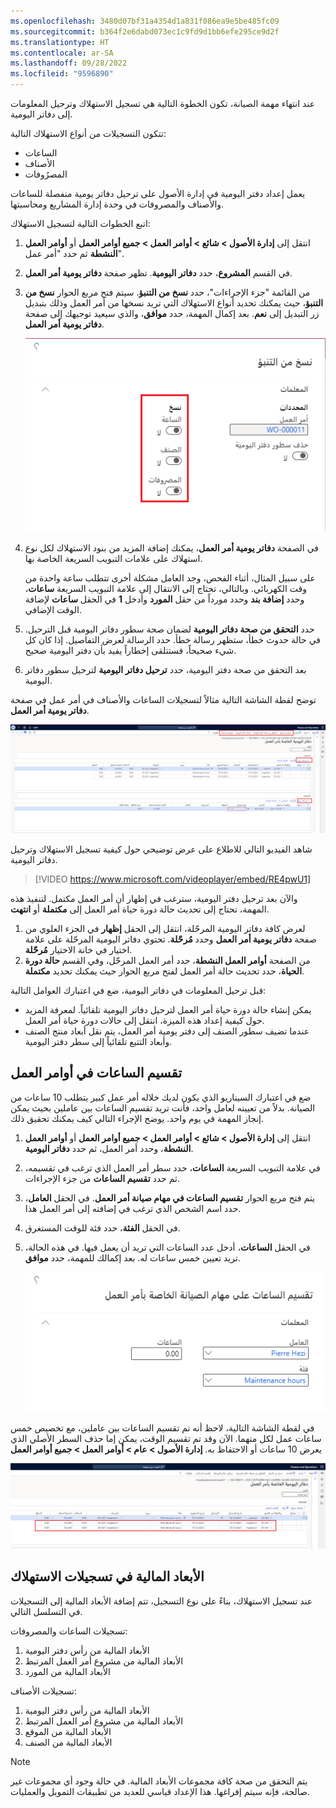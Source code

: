 ```yaml
---
ms.openlocfilehash: 3480d07bf31a4354d1a831f086ea9e5be485fc09
ms.sourcegitcommit: b364f2e6dabd073ec1c9fd9d1bb6efe295ce9d2f
ms.translationtype: HT
ms.contentlocale: ar-SA
ms.lasthandoff: 09/28/2022
ms.locfileid: "9596890"
---
```

عند انتهاء مهمة الصيانة، تكون الخطوة التالية هي تسجيل الاستهلاك وترحيل المعلومات إلى دفاتر اليومية. 

تتكون التسجيلات من أنواع الاستهلاك التالية: 

- الساعات‬
- الأصناف
- المصرُوفات 

يعمل إعداد دفتر اليومية في إدارة الأصول على ترحيل دفاتر يومية منفصلة للساعات والأصناف والمصروفات في وحدة إدارة المشاريع ومحاسبتها.  

اتبع الخطوات التالية لتسجيل الاستهلاك:

1.  انتقل إلى **إدارة الأصول > شائع > أوامر العمل > جميع أوامر العمل** أو **أوامر العمل النشطة** ثم حدد "أمر عمل".
2.  في القسم **المشروع**، حدد **دفاتر اليومية**. تظهر صفحة **دفاتر يومية أمر العمل**.
3.  من القائمة "جزء الإجراءات"، حدد **نسخ من التنبؤ**. سيتم فتح مربع الحوار **نسخ من التنبؤ**، حيث يمكنك تحديد أنواع الاستهلاك التي تريد نسخها من أمر العمل وذلك بتبديل زر التبديل إلى **نعم**. بعد إكمال المهمة، حدد **موافق**، والذي سيعيد توجيهك إلى صفحة **دفاتر يومية أمر العمل**.

    ![لقطة شاشة لصفحة نسخ من التنبؤ مع تفاصيل النسخ.](../media/copy-from-forecast-ssm.png)
 
4.  في الصفحة **دفاتر يومية أمر العمل**، يمكنك إضافة المزيد من بنود الاستهلاك لكل نوع استهلاك على علامات التبويب السريعة الخاصة بها. 

    على سبيل المثال، أثناء الفحص، وجد العامل مشكلة أخرى تتطلب ساعة واحدة من وقت الكهربائي. وبالتالي، تحتاج إلى الانتقال إلى علامة التبويب السريعة **ساعات**، وحدد **إضافة بند** وحدد مورداً من حقل **المورد** وأدخل **1** في الحقل **ساعات** لإضافة الوقت الإضافي.

5.  حدد **التحقق من صحة دفاتر اليومية** لضمان صحة سطور دفاتر اليومية قبل الترحيل. في حالة حدوث خطأ، ستظهر رسالة خطأ. حدد الرسالة لعرض التفاصيل. إذا كان كل شيء صحيحاً، فستتلقى إخطاراً يفيد بأن دفتر اليومية صحيح.
6.  بعد التحقق من صحة دفتر اليومية، حدد **ترحيل دفاتر اليومية** لترحيل سطور دفاتر اليومية. 

توضح لقطة الشاشة التالية مثالاً لتسجيلات الساعات والأصناف في أمر عمل في صفحة **دفاتر يومية أمر العمل**.

[![لقطة شاشة لصفحة دفاتر يومية أمر العمل.](../media/work-order-journals-ssm.png)](../media/work-order-journals-ssm.png#lightbox)

شاهد الفيديو التالي للاطلاع على عرض توضيحي حول كيفية تسجيل الاستهلاك وترحيل دفاتر اليومية. 

 > [!VIDEO https://www.microsoft.com/videoplayer/embed/RE4pwU1]

والآن بعد ترحيل دفتر اليومية، سترغب في إظهار أن أمر العمل مكتمل. لتنفيذ هذه المهمة، تحتاج إلى تحديث حالة دورة حياة أمر العمل إلى **مكتملة** أو **انتهت**. 

1. لعرض كافة دفاتر اليومية المرحّلة، انتقل إلى الحقل **إظهار** في الجزء العلوي من صفحة **دفاتر يومية أمر العمل** وحدد **مُرحّلة**. تحتوي دفاتر اليومية المرحّلة على علامة اختيار في خانة الاختيار **مُرحّلة**. 
1. من الصفحة **أوامر العمل النشطة**، حدد أمر العمل المرحّل، وفي القسم **حالة دورة الحياة**، حدد تحديث حالة أمر العمل لفتح مربع الحوار حيث يمكنك تحديد **مكتملة**.

قبل ترحيل المعلومات في دفاتر اليومية، ضع في اعتبارك العوامل التالية: 

- يمكن إنشاء حالة دورة حياة أمر العمل لترحيل دفاتر اليومية تلقائياً. لمعرفة المزيد حول كيفية إعداد هذه الميزة، انتقل إلى حالات دورة حياة أمر العمل.
- عندما تضيف سطور الصنف إلى دفتر يومية أمر العمل، يتم نقل أبعاد منتج الصنف وأبعاد التتبع تلقائياً إلى سطر دفتر اليومية.

## <a name="split-hours-on-work-orders"></a>تقسيم الساعات في أوامر العمل 
ضع في اعتبارك السيناريو الذي يكون لديك خلاله أمر عمل كبير يتطلب 10 ساعات من الصيانة. بدلاً من تعيينه لعامل واحد، فأنت تريد تقسيم الساعات بين عاملين بحيث يمكن إنجاز المهمة في يوم واحد. يوضح الإجراء التالي كيف يمكنك تحقيق ذلك.

1.  انتقل إلى **إدارة الأصول > شائع > أوامر العمل > جميع أوامر العمل** أو **أوامر العمل النشطة**، وحدد أمر العمل، ثم حدد **دفاتر اليومية**.
2.  في علامة التبويب السريعة **الساعات**، حدد سطر أمر العمل الذي ترغب في تقسيمه، ثم حدد **تقسيم الساعات** من جزء الإجراءات.
3.  يتم فتح مربع الحوار **تقسيم الساعات في مهام صيانة أمر العمل**. في الحقل **العامل**، حدد اسم الشخص الذي ترغب في إضافته إلى أمر العمل هذا. 
4.  في الحقل **الفئة**، حدد فئة للوقت المستغرق.
5.  في الحقل **الساعات**، أدخل عدد الساعات التي تريد أن يعمل فيها. في هذه الحالة، تريد تعيين خمس ساعات له. بعد إكمالك للمهمة، حدد **موافق**.

    ![لقطة شاشة لصفحة تقسيم الساعات في مهام صيانة أمر العمل.](../media/split-hours-on-work-orders-ss.png)
 
في لقطة الشاشة التالية، لاحظ أنه تم تقسيم الساعات بين عاملين، مع تخصيص خمس ساعات عمل لكل منهما. الآن وقد تم تقسيم الوقت، يمكن إما حذف السطر الأصلي الذي يعرض 10 ساعات أو الاحتفاظ به.
**إدارة الأصول > عام > أوامر العمل > جميع أوامر العمل**
 
[![لقطة شاشة لصفحة دفاتر يومية أمر العمل مع تمييز الوظائف.](../media/split-hours-journal-ssm.png)](../media/split-hours-journal-ssm.png#lightbox)

## <a name="financial-dimensions-on-consumption-registrations"></a>الأبعاد المالية في تسجيلات الاستهلاك
عند تسجيل الاستهلاك، بناءً على نوع التسجيل، تتم إضافة الأبعاد المالية إلى التسجيلات في التسلسل التالي.

تسجيلات الساعات والمصروفات: 

1.  الأبعاد المالية من رأس دفتر اليومية 
2.  الأبعاد المالية من مشروع أمر العمل المرتبط
3.  الأبعاد المالية من المورد

تسجيلات الأصناف: 

1.  الأبعاد المالية من رأس دفتر اليومية 
2.  الأبعاد المالية من مشروع أمر العمل المرتبط 
3.  الأبعاد المالية من الموقع 
4.  الأبعاد المالية من الصنف

> [!NOTE]
> يتم التحقق من صحة كافة مجموعات الأبعاد المالية. في حالة وجود أي مجموعات غير صالحة، فإنه سيتم إفراغها. هذا الإعداد قياسي للعديد من تطبيقات التمويل والعمليات.